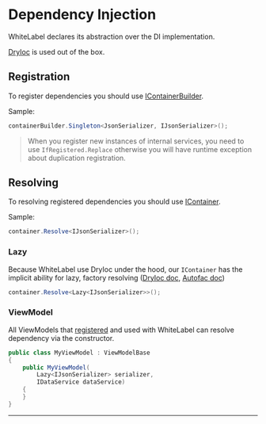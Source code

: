 # Dependency Injection

WhiteLabel declares its abstraction over the DI implementation.

[DryIoc](https://github.com/dadhi/DryIoc) is used out of the box.

## Registration

To register dependencies you should use [IContainerBuilder](xref:Softeq.XToolkit.WhiteLabel.Bootstrapper.Abstract.IContainerBuilder).

Sample:

```cs
containerBuilder.Singleton<JsonSerializer, IJsonSerializer>();
```

> When you register new instances of internal services, you need to use `IfRegistered.Replace` otherwise you will have runtime exception about duplication registration.

## Resolving

To resolving registered dependencies you should use [IContainer](xref:Softeq.XToolkit.WhiteLabel.Bootstrapper.Abstract.IContainer).

Sample:

```cs
container.Resolve<IJsonSerializer>();
```

### Lazy

Because WhiteLabel use DryIoc under the hood, our `IContainer` has the implicit ability for lazy, factory resolving ([DryIoc doc](https://bitbucket.org/dadhi/dryioc/wiki/Wrappers#markdown-header-predefined-wrappers), [Autofac doc](https://autofaccn.readthedocs.io/en/latest/resolve/relationships.html#delayed-instantiation-lazy-b))

```cs
container.Resolve<Lazy<IJsonSerializer>>();
```

### ViewModel

All ViewModels that [registered](#registration) and used with WhiteLabel can resolve dependency via the constructor.

```cs
public class MyViewModel : ViewModelBase
{
    public MyViewModel(
        Lazy<IJsonSerializer> serializer,
        IDataService dataService)
    {
    }
}
```

---
